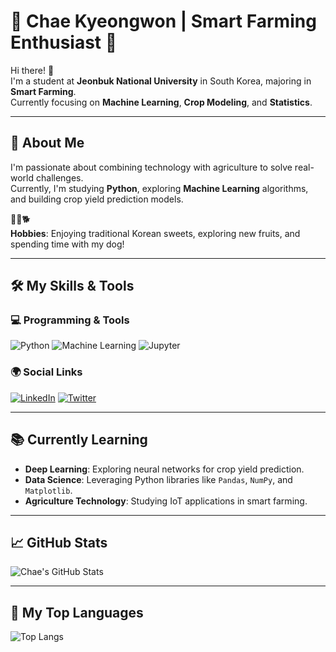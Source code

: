 # 🌱 **Chae Kyeongwon** | Smart Farming Enthusiast 🌾

Hi there! 👋  
I'm a student at **Jeonbuk National University** in South Korea, majoring in **Smart Farming**.  
Currently focusing on **Machine Learning**, **Crop Modeling**, and **Statistics**.

---

## 🚀 About Me

I'm passionate about combining technology with agriculture to solve real-world challenges.  
Currently, I'm studying **Python**, exploring **Machine Learning** algorithms, and building crop yield prediction models.

🍡🍇🐕  
**Hobbies**: Enjoying traditional Korean sweets, exploring new fruits, and spending time with my dog!

---

## 🛠️ My Skills & Tools

### 💻 Programming & Tools

![Python](https://img.shields.io/badge/Python-3776AB?style=flat&logo=python&logoColor=white)
![Machine Learning](https://img.shields.io/badge/Machine%20Learning-FF6F00?style=flat&logo=google&logoColor=white)
![Jupyter](https://img.shields.io/badge/Jupyter-F37626?style=flat&logo=jupyter&logoColor=white)

### 🌍 Social Links

[![LinkedIn](https://img.shields.io/badge/LinkedIn-%230A66C2?style=flat&logo=linkedin&logoColor=white)](https://www.linkedin.com/in/your-linkedin)
[![Twitter](https://img.shields.io/badge/Twitter-1DA1F2?style=flat&logo=twitter&logoColor=white)](https://twitter.com/yourusername)

---

## 📚 Currently Learning

- **Deep Learning**: Exploring neural networks for crop yield prediction.
- **Data Science**: Leveraging Python libraries like `Pandas`, `NumPy`, and `Matplotlib`.
- **Agriculture Technology**: Studying IoT applications in smart farming.

---

## 📈 GitHub Stats

![Chae's GitHub Stats](https://github-readme-stats.vercel.app/api?username=yourusername&show_icons=true&hide_title=true&theme=radical)

---

## 🌱 My Top Languages

![Top Langs](https://github-readme-stats.vercel.app/api/top-langs/?username=yourusername&layout=compact&theme=radical)
